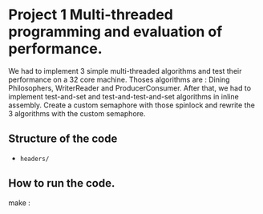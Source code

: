 # Project 1 Multi-threaded programming and evaluation of performance.

We had to implement 3 simple multi-threaded algorithms and test their performance on a 32 core machine. Thoses algorithms are : Dining Philosophers, 
WriterReader and ProducerConsumer. After that, we had to implement test-and-set and test-and-test-and-set algorithms in inline assembly. 
Create a custom semaphore with those spinlock and rewrite the 3 algorithms with the custom semaphore.
## Structure of the code
- `headers/`
## How to run the code. 
make : 
